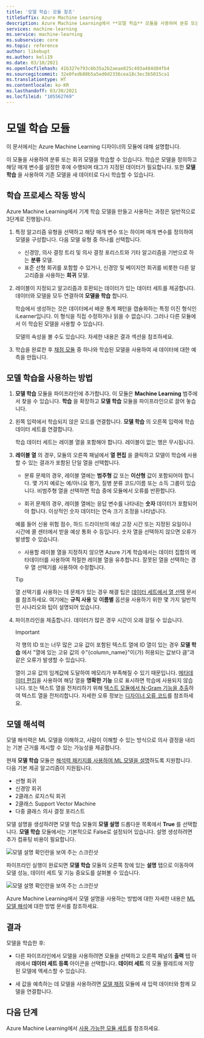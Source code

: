 ```yaml
---
title: '모델 학습: 모듈 참조'
titleSuffix: Azure Machine Learning
description: Azure Machine Learning에서 **모델 학습** 모듈을 사용하여 분류 또는 회귀 모델을 학습하는 방법을 알아봅니다.
services: machine-learning
ms.service: machine-learning
ms.subservice: core
ms.topic: reference
author: likebupt
ms.author: keli19
ms.date: 03/10/2021
ms.openlocfilehash: 41b327e793c6b35a2b2aeae825c493a484d84fb4
ms.sourcegitcommit: 32e0fedb80b5a5ed0d2336cea18c3ec3b5015ca1
ms.translationtype: HT
ms.contentlocale: ko-KR
ms.lasthandoff: 03/30/2021
ms.locfileid: "105562769"
---
```

# <a name="train-model-module"></a>모델 학습 모듈

이 문서에서는 Azure Machine Learning 디자이너의 모듈에 대해 설명합니다.

이 모듈을 사용하여 분류 또는 회귀 모델을 학습할 수 있습니다. 학습은 모델을 정의하고 해당 매개 변수를 설정한 후에 수행되며 태그가 지정된 데이터가 필요합니다. 또한 **모델 학습** 을 사용하여 기존 모델을 새 데이터로 다시 학습할 수 있습니다. 

## <a name="how-the-training-process-works"></a>학습 프로세스 작동 방식

Azure Machine Learning에서 기계 학습 모델을 만들고 사용하는 과정은 일반적으로 3단계로 진행됩니다. 

1. 특정 알고리즘 유형을 선택하고 해당 매개 변수 또는 하이퍼 매개 변수를 정의하여 모델을 구성합니다. 다음 모델 유형 중 하나를 선택합니다. 

    + 신경망, 의사 결정 트리 및 의사 결정 포리스트와 기타 알고리즘을 기반으로 하는 **분류** 모델.
    + 표준 선형 회귀를 포함할 수 있거나, 신경망 및 베이지언 회귀를 비롯한 다른 알고리즘을 사용하는 **회귀** 모델.  

2. 레이블이 지정되고 알고리즘과 호환되는 데이터가 있는 데이터 세트를 제공합니다. 데이터와 모델을 모두 연결하여 **모델을 학습** 합니다.

    학습에서 생성하는 것은 데이터에서 배운 통계 패턴을 캡슐화하는 특정 이진 형식인 iLearner입니다. 이 형식을 직접 수정하거나 읽을 수 없습니다. 그러나 다른 모듈에서 이 학습된 모델을 사용할 수 있습니다. 
    
    모델의 속성을 볼 수도 있습니다. 자세한 내용은 결과 섹션을 참조하세요.

3. 학습을 완료한 후 [채점 모듈](./score-model.md) 중 하나와 학습된 모델을 사용하여 새 데이터에 대한 예측을 만듭니다.

## <a name="how-to-use-train-model"></a>모델 학습을 사용하는 방법 
    
1. **모델 학습** 모듈을 파이프라인에 추가합니다.  이 모듈은 **Machine Learning** 범주에서 찾을 수 있습니다. **학습** 을 확장하고 **모델 학습** 모듈을 파이프라인으로 끌어 놓습니다.
  
1.  왼쪽 입력에서 학습되지 않은 모드를 연결합니다. **모델 학습** 의 오른쪽 입력에 학습 데이터 세트를 연결합니다.

    학습 데이터 세트는 레이블 열을 포함해야 합니다. 레이블이 없는 행은 무시됩니다.
  
1.  **레이블 열** 의 경우, 모듈의 오른쪽 패널에서 **열 편집** 을 클릭하고 모델이 학습에 사용할 수 있는 결과가 포함된 단일 열을 선택합니다.
  
    - 분류 문제의 경우, 레이블 열에는 **범주형** 값 또는 **이산형** 값이 포함되어야 합니다. 몇 가지 예로는 예/아니요 평가, 질병 분류 코드/이름 또는 소득 그룹이 있습니다.  비범주형 열을 선택하면 학습 중에 모듈에서 오류를 반환합니다.
  
    -   회귀 문제의 경우, 레이블 열에는 응답 변수를 나타내는 **숫자** 데이터가 포함되어야 합니다. 이상적인 숫자 데이터는 연속 크기 조정을 나타냅니다. 
    
    예를 들어 신용 위험 점수, 하드 드라이브의 예상 고장 시간 또는 지정된 요일이나 시간에 콜 센터에서 받을 예상 통화 수 등입니다.  숫자 열을 선택하지 않으면 오류가 발생할 수 있습니다.
  
    -   사용할 레이블 열을 지정하지 않으면 Azure 기계 학습에서는 데이터 집합의 메타데이터를 사용하여 적절한 레이블 열을 유추합니다. 잘못된 열을 선택하는 경우 열 선택기를 사용하여 수정합니다.
  
    > [!TIP] 
    > 열 선택기를 사용하는 데 문제가 있는 경우 해결 팁은 [데이터 세트에서 열 선택](./select-columns-in-dataset.md) 문서를 참조하세요. 여기에는 **규칙 사용** 및 **이름별** 옵션을 사용하기 위한 몇 가지 일반적인 시나리오와 팁이 설명되어 있습니다.
  
1.  파이프라인을 제출합니다. 데이터가 많은 경우 시간이 오래 걸릴 수 있습니다.

    > [!IMPORTANT] 
    > 각 행의 ID 또는 너무 많은 고유 값이 포함된 텍스트 열에 ID 열이 있는 경우 **모델 학습** 에서 "열에 있는 고유 값의 수"{column_name}"이(가) 허용되는 값보다 큼”과 같은 오류가 발생할 수 있습니다.
    >
    > 열이 고유 값의 임계값에 도달하여 메모리가 부족해질 수 있기 때문입니다. [메타데이터 편집](edit-metadata.md)을 사용하여 해당 열을 **명확한 기능** 으로 표시하면 학습에 사용되지 않습니다. 또는 텍스트 열을 전처리하기 위해 [텍스트 모듈에서 N-Gram 기능을 추출](extract-n-gram-features-from-text.md)하여 텍스트 열을 전처리합니다. 자세한 오류 정보는 [디자이너 오류 코드](././designer-error-codes.md)를 참조하세요.

## <a name="model-interpretability"></a>모델 해석력

모델 해석력은 ML 모델을 이해하고, 사람이 이해할 수 있는 방식으로 의사 결정을 내리는 기본 근거를 제시할 수 있는 가능성을 제공합니다.

현재 **모델 학습** 모듈은 [해석력 패키지를 사용하여 ML 모델을 설명](../how-to-machine-learning-interpretability-aml.md#generate-feature-importance-values-via-remote-runs)하도록 지원합니다. 다음 기본 제공 알고리즘이 지원됩니다.

- 선형 회귀
- 신경망 회귀
- 2클래스 로지스틱 회귀
- 2클래스 Support Vector Machine
- 다중 클래스 의사 결정 포리스트

모델 설명을 생성하려면 모델 학습 모듈의 **모델 설명** 드롭다운 목록에서 **True** 를 선택합니다. **모델 학습** 모듈에서는 기본적으로 False로 설정되어 있습니다. 설명 생성하려면 추가 컴퓨팅 비용이 필요합니다.

![모델 설명 확인란을 보여 주는 스크린샷](./media/module/train-model-explanation-checkbox.png)

파이프라인 실행이 완료되면 **모델 학습** 모듈의 오른쪽 창에 있는 **설명** 탭으로 이동하여 모델 성능, 데이터 세트 및 기능 중요도를 살펴볼 수 있습니다.

![모델 설명 확인란을 보여 주는 스크린샷](./media/module/train-model-explanations-tab.gif)

Azure Machine Learning에서 모델 설명을 사용하는 방법에 대한 자세한 내용은 [ML 모델 해석](../how-to-machine-learning-interpretability-aml.md#generate-feature-importance-values-via-remote-runs)에 대한 방법 문서를 참조하세요.

## <a name="results"></a>결과

모델을 학습한 후:


+ 다른 파이프라인에서 모델을 사용하려면 모듈을 선택하고 오른쪽 패널의 **출력** 탭 아래에서 **데이터 세트 등록** 아이콘을 선택합니다. **데이터 세트** 의 모듈 팔레트에 저장된 모델에 액세스할 수 있습니다.

+ 새 값을 예측하는 데 모델을 사용하려면 [모델 채점](./score-model.md) 모듈에 새 입력 데이터와 함께 모델을 연결합니다.


## <a name="next-steps"></a>다음 단계

Azure Machine Learning에서 [사용 가능한 모듈 세트](module-reference.md)를 참조하세요.